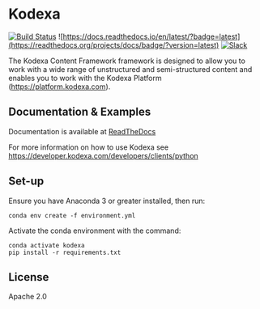 # Kodexa

[![Build Status](https://dev.azure.com/kodexa/Dharma/_apis/build/status/kodexa-ai.kodexa?branchName=master)](https://dev.azure.com/kodexa/Dharma/_build/latest?definitionId=36&branchName=master)
![https://docs.readthedocs.io/en/latest/?badge=latest](https://readthedocs.org/projects/docs/badge/?version=latest) 
[![Slack](https://slack.kodexa.com/badge.svg?version)](https://slack.kodexa.com/)


The Kodexa Content Framework framework is designed to allow you to work with a wide range of unstructured and semi-structured content and enables you to work with the Kodexa Platform (https://platform.kodexa.com).

## Documentation & Examples

Documentation is available at [ReadTheDocs](https://kodexa-kodexa.readthedocs-hosted.com/en/latest/)

For more information on how to use Kodexa see https://developer.kodexa.com/developers/clients/python

## Set-up

Ensure you have Anaconda 3 or greater installed, then run:

    conda env create -f environment.yml 
    
Activate the conda environment with the command:

    conda activate kodexa
    pip install -r requirements.txt

## License

Apache 2.0
